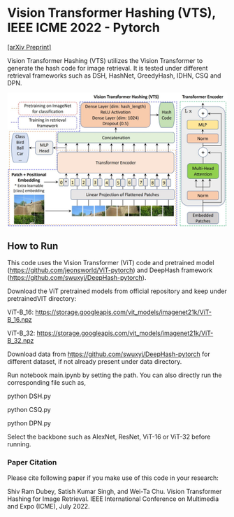 # Vision Transformer Hashing (VTS), IEEE ICME 2022 - Pytorch
[[arXiv Preprint]](https://arxiv.org/abs/2109.12564)

Vision Transformer Hashing (VTS) utilizes the Vision Transformer to generate the hash code for image retrieval. 
It is tested under different retrieval frameworks such as DSH, HashNet, GreedyHash, IDHN, CSQ and DPN.



![VTS](VTS.JPG)



## How to Run

This code uses the Vision Transformer (ViT) code and pretrained model (https://github.com/jeonsworld/ViT-pytorch) and DeepHash framework (https://github.com/swuxyj/DeepHash-pytorch).

Download the ViT pretrained models from official repository and keep under pretrainedVIT directory:

ViT-B_16: https://storage.googleapis.com/vit_models/imagenet21k/ViT-B_16.npz 

ViT-B_32: https://storage.googleapis.com/vit_models/imagenet21k/ViT-B_32.npz

Download data from https://github.com/swuxyj/DeepHash-pytorch for different dataset, if not already present under data directory.

Run notebook main.ipynb by setting the path. You can also directly run the corresponding file such as, 

python DSH.py

python CSQ.py

python DPN.py

Select the backbone such as AlexNet, ResNet, ViT-16 or ViT-32 before running.

### Paper Citation
Please cite following paper if you make use of this code in your research:

Shiv Ram Dubey, Satish Kumar Singh, and Wei-Ta Chu. Vision Transformer Hashing for Image Retrieval. IEEE International Conference on Multimedia and Expo (ICME), July 2022.
